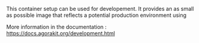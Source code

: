 This container setup can be used for developement.
It provides an as small as possible image that reflects a potential production environment using 


More information in the documentation : 
https://docs.agorakit.org/development.html